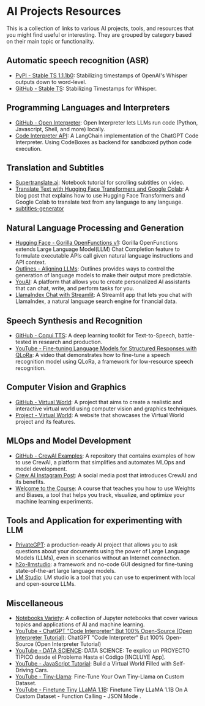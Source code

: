 # AI Projects Resources
This is a collection of links to various AI projects, tools, and resources that you might find useful or interesting. They are grouped by category based on their main topic or functionality.

## Automatic speech recognition (ASR)
- [PyPI - Stable TS 1.1.1b0](https://pypi.org/project/stable-ts/1.1.1b0/): Stabilizing timestamps of OpenAI's Whisper outputs down to word-level.
- [GitHub - Stable TS](https://github.com/jianfch/stable-ts): Stabilizing Timestamps for Whisper.

## Programming Languages and Interpreters
- [GitHub - Open Interpreter](https://github.com/KillianLucas/open-interpreter): Open Interpreter lets LLMs run code (Python, Javascript, Shell, and more) locally.
- [Code Interpreter API](https://github.com/shroominic/codeinterpreter-api): A LangChain implementation of the ChatGPT Code Interpreter. Using CodeBoxes as backend for sandboxed python code execution.

## Translation and Subtitles
- [Supertranslate.ai](https://github.com/ramsrigouthamg/Supertranslate.ai/blob/main/Scrolling_Subtitles_On_Video_using_Python/Scrolling_Subtitles_On_Video_using_Python.ipynb): Notebook tutorial for scrolling subtitles on video.
- [Translate Text with Hugging Face Transformers and Google Colab](https://drlee.io/translate-text-from-any-language-to-any-language-with-hugging-face-transformers-and-google-colab-272876150a93): A blog post that explains how to use Hugging Face Transformers and Google Colab to translate text from any language to any language.
- [subtitles-generator](https://github.com/konverner/subtitles-generator/tree/main)

## Natural Language Processing and Generation
- [Hugging Face - Gorilla OpenFunctions v1](https://huggingface.co/TheBloke/gorilla-openfunctions-v1-GGUF): Gorilla OpenFunctions extends Large Language Model(LLM) Chat Completion feature to formulate executable APIs call given natural language instructions and API context.
- [Outlines - Aligning LLMs](https://github.com/outlines-dev/outlines): Outlines provides ways to control the generation of language models to make their output more predictable.
- [YouAI](https://youai.ai/): A platform that allows you to create personalized AI assistants that can chat, write, and perform tasks for you.
- [LlamaIndex Chat with Streamlit](https://github.com/carolinedlu/llamaindex-chat-with-streamlit-docs/blob/main/streamlit_app.py): A Streamlit app that lets you chat with LlamaIndex, a natural language search engine for financial data.

## Speech Synthesis and Recognition
- [GitHub - Coqui TTS](https://github.com/coqui-ai/TTS): A deep learning toolkit for Text-to-Speech, battle-tested in research and production.
- [YouTube - Fine-tuning Language Models for Structured Responses with QLoRa](https://www.youtube.com/watch?v=OQdp-OeG1as): A video that demonstrates how to fine-tune a speech recognition model using QLoRa, a framework for low-resource speech recognition.

## Computer Vision and Graphics
- [GitHub - Virtual World](https://github.com/gniziemazity/virtual-world): A project that aims to create a realistic and interactive virtual world using computer vision and graphics techniques.
- [Project - Virtual World](https://radufromfinland.com/projects/virtualworld/): A website that showcases the Virtual World project and its features.

## MLOps and Model Development
- [GitHub - CrewAI Examples](https://github.com/joaomdmoura/crewAI-examples): A repository that contains examples of how to use CrewAI, a platform that simplifies and automates MLOps and model development.
- [Crew AI Instagram Post](https://mer.vin/2024/01/crew-ai-instagram-post/): A social media post that introduces CrewAI and its benefits.
- [Welcome to the Course](https://www.wandb.courses/courses/take/effective-mlops-model-development/lessons/40025747-welcome-to-the-course): A course that teaches you how to use Weights and Biases, a tool that helps you track, visualize, and optimize your machine learning experiments.

## Tools and Application for experimenting with LLM
- [PrivateGPT](https://github.com/imartinez/privateGPT): a production-ready AI project that allows you to ask questions about your documents using the power of Large Language Models (LLMs), even in scenarios without an Internet connection.
- [h2o-llmstudio](https://github.com/h2oai/h2o-llmstudio): a framework and no-code GUI designed for fine-tuning state-of-the-art large language models.
- [LM Studio](https://lmstudio.ai/): LM studio is a tool that you can use to experiment with local and open-source LLMs.

## Miscellaneous
- [Notebooks Variety](https://github.com/githubpradeep/notebooks): A collection of Jupyter notebooks that cover various topics and applications of AI and machine learning.
- [YouTube - ChatGPT "Code Interpreter" But 100% Open-Source (Open Interpreter Tutorial)](https://www.youtube.com/watch?v=xPd8FFzIeOw): ChatGPT "Code Interpreter" But 100% Open-Source (Open Interpreter Tutorial)
- [YouTube - DATA SCIENCE](https://www.youtube.com/watch?v=paw7_cZoN1Q): DATA SCIENCE: Te explico un PROYECTO TÍPICO desde el Problema Hasta el Código [INCLUYE App].
- [YouTube - JavaScript Tutorial](https://www.youtube.com/watch?v=5iHejdqYIa8): Build a Virtual World Filled with Self-Driving Cars.
- [YouTube - Tiny-Llama](https://www.youtube.com/watch?v=OVqe6GTrDFM): Fine-Tune Your Own Tiny-Llama on Custom Dataset.
- [YouTube - Finetune Tiny LLaMA 1.1B](https://www.youtube.com/watch?v=hZPfKrNeKpQ): Finetune Tiny LLaMA 1.1B On A Custom Dataset - Function Calling - JSON Mode
.
